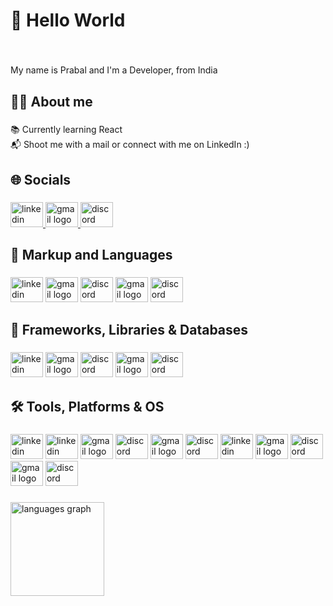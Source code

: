<h1 align="left">👋 Hello World</h1>


###

<br clear="both">

<p align="left">My name is Prabal and I'm a Developer, from India</p>

###

<h2 align="left">🧑‍💻 About me</h2>

###

<p align="left">📚 Currently learning React<br>📬 Shoot me with a mail or connect with me on LinkedIn :)</p>

###

<h2 align="left">🌐 Socials</h2>

###

<div align="left">
  <a href="https://www.linkedin.com/in/prabal-kumar-70110b201/?utm_source=share&utm_campaign=share_via&utm_content=profile&utm_medium=ios_app" target="_blank" text-decoration: none>
    <img src="https://raw.githubusercontent.com/maurodesouza/profile-readme-generator/master/src/assets/icons/social/linkedin/default.svg" width="52" height="40" alt="linkedin logo"  />
  </a>
  <a href="https://mail.google.com/mail/u/0/?fs=1&to=prabalhayden747@gmail.com&su=&body=Hello+there,%0A%0A&tf=cm" target="_blank" text-decoration: none>
    <img src="https://raw.githubusercontent.com/maurodesouza/profile-readme-generator/master/src/assets/icons/social/gmail/default.svg" width="52" height="40" alt="gmail logo"  />
  </a>
  <a href="https://discord.gg/n8VSGkJ2" target="_blank">
    <img src="https://raw.githubusercontent.com/maurodesouza/profile-readme-generator/master/src/assets/icons/social/discord/default.svg" width="52" height="40" alt="discord logo"  />
  </a>
</div>

###

<h2 align="left">📝 Markup and Languages</h2>

###

<div align="left">
  <a>
    <img src="https://cdn.jsdelivr.net/gh/devicons/devicon/icons/html5/html5-original.svg" width="52" height="40" alt="linkedin logo"  />
  </a>
  <a>
    <img src="https://cdn.jsdelivr.net/gh/devicons/devicon/icons/css3/css3-original.svg" width="52" height="40" alt="gmail logo"  />
  </a>
  <a>
    <img src="https://cdn.jsdelivr.net/gh/devicons/devicon/icons/javascript/javascript-original.svg" width="52" height="40" alt="discord logo"  />
  </a>
   <a>
    <img src="https://cdn.jsdelivr.net/gh/devicons/devicon/icons/java/java-original.svg" width="52" height="40" alt="gmail logo"  />
  </a>
  <a>
    <img src="https://cdn.jsdelivr.net/gh/devicons/devicon/icons/swift/swift-original.svg" width="52" height="40" alt="discord logo"  />
  </a>
</div>

###

<h2 align="left">🧩 Frameworks, Libraries & Databases</h2>

###

<div align="left">
  <a>
    <img src="https://cdn.jsdelivr.net/gh/devicons/devicon/icons/react/react-original.svg" width="52" height="40" alt="linkedin logo"  />
  </a>
  <a>
    <img src="https://cdn.jsdelivr.net/gh/devicons/devicon/icons/bootstrap/bootstrap-original.svg" width="52" height="40" alt="gmail logo"  />
  </a>
  <a>
    <img src="https://cdn.jsdelivr.net/gh/devicons/devicon/icons/firebase/firebase-plain.svg" width="52" height="40" alt="discord logo"  />
  </a>
   <a>
    <img src="https://cdn.jsdelivr.net/gh/devicons/devicon/icons/mongodb/mongodb-original.svg" width="52" height="40" alt="gmail logo"  />
  </a>
  <a>
    <img src="https://cdn.jsdelivr.net/gh/devicons/devicon/icons/mysql/mysql-original.svg" width="52" height="40" alt="discord logo"  />
  </a>
</div>

###

<h2 align="left"> 🛠️ Tools, Platforms & OS</h2>

###

<div align="left">
  <a>
    <img src="https://cdn.jsdelivr.net/gh/devicons/devicon/icons/git/git-original.svg" width="52" height="40" alt="linkedin logo"  />
  </a>
  <a>
    <img src="https://cdn.jsdelivr.net/gh/devicons/devicon/icons/jira/jira-original.svg" width="52" height="40" alt="linkedin logo"  />
  </a>
  <a>
    <img src="https://cdn.jsdelivr.net/gh/devicons/devicon/icons/vscode/vscode-original.svg" width="52" height="40" alt="gmail logo"  />
  </a>
  <a>
    <img src="https://cdn.jsdelivr.net/gh/devicons/devicon/icons/xcode/xcode-original.svg" width="52" height="40" alt="discord logo"  />
  </a>
   <a>
    <img src="https://cdn.jsdelivr.net/gh/devicons/devicon/icons/putty/putty-original.svg" width="52" height="40" alt="gmail logo"  />
  </a>
  <a>
    <img src="https://cdn.jsdelivr.net/gh/devicons/devicon/icons/figma/figma-original.svg" width="52" height="40" alt="discord logo"  />
  </a>
  <a>
    <img src="https://cdn.jsdelivr.net/gh/devicons/devicon/icons/canva/canva-original.svg" width="52" height="40" alt="linkedin logo"  />
  </a>
  <a>
    <img src="https://cdn.jsdelivr.net/gh/devicons/devicon/icons/salesforce/salesforce-original.svg" width="52" height="40" alt="gmail logo"  />
  </a>
  <a>
    <img src="https://cdn.jsdelivr.net/gh/devicons/devicon/icons/apple/apple-original.svg" width="52" height="40" alt="discord logo"  />
  </a>
   <a>
    <img src="https://cdn.jsdelivr.net/gh/devicons/devicon/icons/windows8/windows8-original.svg" width="52" height="40" alt="gmail logo"  />
  </a>
  <a>
    <img src="https://cdn.jsdelivr.net/gh/devicons/devicon/icons/linux/linux-original.svg" width="52" height="40" alt="discord logo"  />
  </a>
</div>

###

<div align="left">
  <img src="https://github-readme-stats.vercel.app/api/top-langs?username=PrabalKumar2311&locale=en&hide_title=false&layout=compact&card_width=320&langs_count=5&theme=dracula&hide_border=false&order=2" height="150" alt="languages graph"  />
</div>

